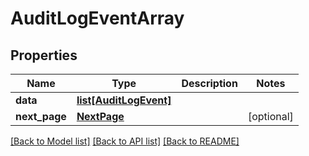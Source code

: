 # AuditLogEventArray

## Properties
Name | Type | Description | Notes
------------ | ------------- | ------------- | -------------
**data** | [**list[AuditLogEvent]**](AuditLogEvent.md) |  | 
**next_page** | [**NextPage**](NextPage.md) |  | [optional] 

[[Back to Model list]](../README.md#documentation-for-models) [[Back to API list]](../README.md#documentation-for-api-endpoints) [[Back to README]](../README.md)

